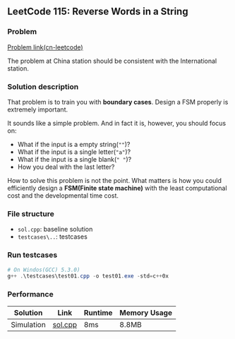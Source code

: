 ## LeetCode 115:  Reverse Words in a String

### Problem

[Problem link(cn-leetcode)](https://leetcode-cn.com/problems/reverse-words-in-a-string/)

The problem at China station should be consistent with the International station.

### Solution description

That problem is to train you with **boundary cases**. Design a FSM properly is extremely important.

It sounds like a simple problem. And in fact it is, however, you should focus on:

- What if the input is a empty string(`""`)?
- What if the input is a single letter(`"a"`)?
- What if the input is a single blank(`" "`)?
- How you deal with the last letter?

How to solve this problem is not the point. What matters is how you could efficiently design a **FSM(Finite state machine)** with the least computational cost and the developmental time cost.

### File structure

 - `sol.cpp`: baseline solution
 - `testcases\..`: testcases

### Run testcases

```powershell
# On Windos(GCC) 5.3.0)
g++ .\testcases\test01.cpp -o test01.exe -std=c++0x
```

### Performance

| Solution             | Link         | Runtime | Memory Usage |
| ------------------------ | ------- | ------------ | ------------ |
| Simulation | [sol.cpp](sol.cpp) | 8ms | 8.8MB |

